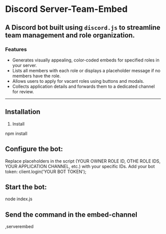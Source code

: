 # Discord Server-Team-Embed  

A Discord bot built using `discord.js` to streamline team management and role organization.
---
### **Features**  
   - Generates visually appealing, color-coded embeds for specified roles in your server.  
   - Lists all members with each role or displays a placeholder message if no members have the role.  
   - Allows users to apply for vacant roles using buttons and modals.  
   - Collects application details and forwards them to a dedicated channel for review.  
---

## Installation  

1. Install

npm install  

## Configure the bot:

Replace placeholders in the script (YOUR OWNER ROLE ID, OTHE ROLE IDS, YOUR APPLICATION CHANNEL, etc.) with your specific IDs.
Add your bot token:
client.login('YOUR BOT TOKEN');  

## Start the bot:

node index.js

## Send the command in the embed-channel

,serverembed
